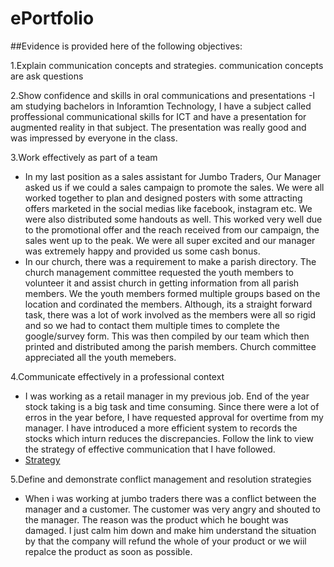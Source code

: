 # ePortfolio

##Evidence is provided here of the following objectives:

1.Explain communication concepts and strategies.
communication concepts are ask questions

2.Show confidence and skills in oral communications and presentations
 -I am studying bachelors in Inforamtion Technology, I have a subject called proffessional communicational skills for ICT and  have a presentation for augmented reality in that subject. The presentation was really good and was impressed by everyone in the class.

3.Work effectively as part of a team
- In my last position as a sales assistant for Jumbo Traders, Our Manager asked us if we could a sales campaign to promote the sales. We were all worked together to plan and designed posters with some attracting offers marketed in the social medias like facebook, instagram etc. We were also distributed some handouts as well. This worked very well due to the promotional offer and the reach received from our campaign, the sales went up to the peak. We were all super excited and our manager was extremely happy and provided us some cash bonus. 
- In our church, there was a requirement to make a parish directory. The church management committee requested the youth members to volunteer it and assist church in getting information from all parish members. We the youth members formed multiple groups based on the location and cordinated the members. Although, its a straight forward task, there was a lot of work involved as the members were all so rigid and so we had to contact them multiple times to complete the google/survey form. This was then compiled by our team which then printed and distributed among the parish members. Church committee appreciated all the youth memebers.


4.Communicate effectively in a professional context
- I was working as a retail manager in my previous job. End of the year stock taking is a big task and time consuming. Since there were a lot of erros in the year before, I have requested approval for overtime from my manager. I have introduced a more efficient system to records the stocks which inturn reduces the discrepancies. Follow the link to view the strategy of effective communication that I have followed.
- 	[Strategy](https://www.example.com)



5.Define and demonstrate conflict management and resolution strategies
- When i was working at jumbo traders there was a conflict between the manager and a customer. The customer was very angry and shouted to the manager. The reason was the product which he bought was damaged. I just calm him down and make him understand the situation by that the company will refund the whole of your product or we wiil repalce the product as soon as possible. 
